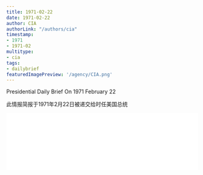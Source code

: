 ```yaml
---
title: 1971-02-22
date: 1971-02-22
author: CIA 
authorLink: "/authors/cia"
timestamp: 
- 1971
- 1971-02
multitype: 
- cia
tags: 
- dailybrief
featuredImagePreview: '/agency/CIA.png'
---
```



Presidential Daily Brief On 1971 February 22

此情报简报于1971年2月22日被递交给时任美国总统

<!--more-->





<div id="over" style="width:100%; overflow:hidden"> <iframe id="sFrame" name="sFrame" frameborder="no" border="0"  allowfullscreen marginwidth="0" scrolling="no" src = " /CIA/1971-02-22.html "  style = " position:absulute; width: 806px; top: 300;" > </iframe> </div>